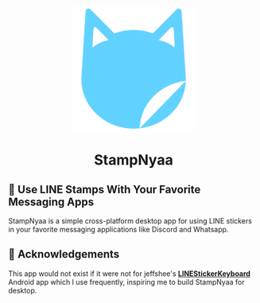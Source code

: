 <p align="center">
  <img src="./assets/icon.png" alt="StampNyaa" width="250" height="250">
</p>
<h1 align="center">StampNyaa</h1>

## 🎉 Use LINE Stamps With Your Favorite Messaging Apps

StampNyaa is a simple cross-platform desktop app for using LINE stickers in your favorite messaging applications like Discord and Whatsapp.

<!-- ## 🛠️ How It Works -->

<!-- add images and stuff -->

<!-- ## 🚀 Download

| Windows | MacOS | Linux |
| ------- | ----- | ----- |
|         |       |       | -->

## 🤝 Acknowledgements

This app would not exist if it were not for jeffshee's **[LINEStickerKeyboard](https://github.com/jeffshee/LINEStickerKeyboard/)** Android app which I use frequently, inspiring me to build StampNyaa for desktop.
